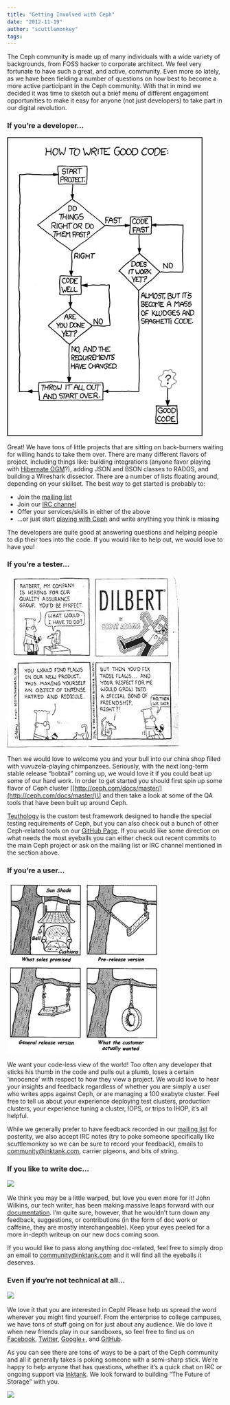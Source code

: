 ```yaml
---
title: "Getting Involved with Ceph"
date: "2012-11-19"
author: "scuttlemonkey"
tags: 
---
```


The Ceph community is made up of many individuals with a wide variety of backgrounds, from FOSS hacker to corporate architect. We feel very fortunate to have such a great, and active, community. Even more so lately, as we have been fielding a number of questions on how best to become a more active participant in the Ceph community. With that in mind we decided it was time to sketch out a brief menu of different engagement opportunities to make it easy for anyone (not just developers) to take part in our digital revolution.

### If you’re a developer…

[![](images/good_code.png)](http://xkcd.org/844/)

Great! We have tons of little projects that are sitting on back-burners waiting for willing hands to take them over. There are many different flavors of project, including things like: building integrations (anyone favor playing with [Hibernate OGM](http://www.spinics.net/lists/ceph-devel/msg10196.html)?), adding JSON and BSON classes to RADOS, and building a Wireshark dissector. There are a number of lists floating around, depending on your skillset. The best way to get started is probably to:

- Join the [mailing list](http://ceph.com/resources/mailing-list-irc/)
- Join our [IRC channel](irc://irc.oftc.net:6667/ceph)
- Offer your services/skills in either of the above
- …or just start [playing with Ceph](https://github.com/ceph/ceph) and write anything you think is missing

The developers are quite good at answering questions and helping people to dip their toes into the code. If you would like to help out, we would love to have you!

### If you’re a tester…

[![](images/483545-Dilbert_RatbertQA.jpg)](http://1.bp.blogspot.com/_0zF-XTvunsw/SYfwbipFFWI/AAAAAAAAAGA/GODUgKDDkRk/s400/483545-Dilbert_RatbertQA.jpg)

Then we would love to welcome you and your bull into our china shop filled with vuvuzela-playing chimpanzees. Seriously, with the next long-term stable release “bobtail” coming up, we would love it if you could beat up some of our hard work. In order to get started you should first spin up some flavor of Ceph cluster \[[http://ceph.com/docs/master/](http://ceph.com/docs/master/)\] and then take a look at some of the QA tools that have been built up around Ceph.

[Teuthology](https://github.com/ceph/teuthology) is the custom test framework designed to handle the special testing requirements of Ceph, but you can also check out a bunch of other Ceph-related tools on our [GitHub Page](https://github.com/ceph/). If you would like some direction on what needs the most eyeballs you can either check out recent commits to the main Ceph project or ask on the mailing list or IRC channel mentioned in the section above.

### If you’re a user…

[![](images/system_testing_cartoon.png)](http://2.bp.blogspot.com/_TUs17IBrSL4/SK0ukFAasaI/AAAAAAAAAFI/nG_uVAUNv9k/s400/system_testing_cartoon.png)

We want your code-less view of the world! Too often any developer that sticks his thumb in the code and pulls out a plumb, loses a certain ‘innocence’ with respect to how they view a project. We would love to hear your insights and feedback regardless of whether you are simply a user who writes apps against Ceph, or are managing a 100 exabyte cluster. Feel free to tell us about your experience deploying test clusters, production clusters, your experience tuning a cluster, IOPS, or trips to IHOP, it’s all helpful.

While we generally prefer to have feedback recorded in our [mailing list](http://ceph.com/resources/mailing-list-irc/) for posterity, we also accept IRC notes (try to poke someone specifically like scuttlemonkey so we can be sure to record your feedback), emails to [community@inktank.com](mailto:community@inktank.com), carrier pigeons, and bits of string.

### If you like to write doc…

[![](images/documentation.gif)](http://www.nullislove.com/2007/05/29/rails-documentation/)

We think you may be a little warped, but love you even more for it! John Wilkins, our tech writer, has been making massive leaps forward with our [documentation](http://ceph.com/docs/master/). I’m quite sure, however, that he wouldn’t turn down any feedback, suggestions, or contributions (in the form of doc work or caffeine, they are mostly interchangeable). Keep your eyes peeled for a more in-depth writeup on our new docs coming soon.

If you would like to pass along anything doc-related, feel free to simply drop an email to [community@inktank.com](mailto:community@inktank.com) and it will find all the eyeballs it deserves.

### Even if you’re not technical at all…

[![](images/hands-holding-ceph.jpg)](http://objects.dreamhost.com/community/newsletter/img/hands-holding-ceph.jpg)

We love it that you are interested in Ceph! Please help us spread the word wherever you might find yourself. From the enterprise to college campuses, we have tons of stuff going on for just about any audience. We do love it when new friends play in our sandboxes, so feel free to find us on [Facebook](https://www.facebook.com/cephstorage), [Twitter](http://twitter.com/ceph), [Google+](https://plus.google.com/100228383599142686318/posts), and [GitHub](https://github.com/ceph/).

As you can see there are tons of ways to be a part of the Ceph community and all it generally takes is poking someone with a semi-sharp stick. We’re happy to help anyone that has questions, whether it’s a quick chat on IRC or ongoing support via [Inktank](http://inktank.com). We look forward to building “The Future of Storage” with you.

![](http://track.hubspot.com/__ptq.gif?a=268973&k=14&bu=http://ceph.com&r=http://ceph.com/community/getting-involved-with-ceph/&bvt=rss&p=wordpress)
